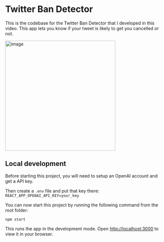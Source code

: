 # Twitter Ban Detector

This is the codebase for the Twitter Ban Detector that I developed in this video. This app lets you know if your tweet is likely to get you cancelled or not.
<div>
<a href="https://youtu.be/AfoxZEGv7UY" target="_blank">
<img width="352" alt="image" src="https://user-images.githubusercontent.com/121587026/210020435-5831d71b-663e-4a95-a44d-6ff18395b396.png">
</a>
</div>


## Local development

Before starting this project, you will need to setup an OpenAI account and get a API key.

Then create a `.env` file and put that key there:
`REACT_APP_OPENAI_API_KEY=your_key`

You can now start this project by running the following command from the root folder:

`npm start`

This runs the app in the development mode.
Open [http://localhost:3000](http://localhost:3000) to view it in your browser.
